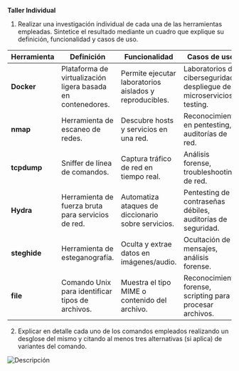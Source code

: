 **Taller Individual**

1. Realizar una investigación individual de cada una de las herramientas empleadas. Sintetice el resultado mediante un cuadro que explique su definición, funcionalidad y casos de uso.

| Herramienta | Definición | Funcionalidad | Casos de uso |
|-------------|------------|----------------|--------------|
| **Docker** | Plataforma de virtualización ligera basada en contenedores. | Permite ejecutar laboratorios aislados y reproducibles. | Laboratorios de ciberseguridad, despliegue de microservicios, testing. |
| **nmap** | Herramienta de escaneo de redes. | Descubre hosts y servicios en una red. | Reconocimiento en pentesting, auditorías de red. |
| **tcpdump** | Sniffer de línea de comandos. | Captura tráfico de red en tiempo real. | Análisis forense, troubleshooting de red. |
| **Hydra** | Herramienta de fuerza bruta para servicios de red. | Automatiza ataques de diccionario sobre servicios. | Pentesting de contraseñas débiles, auditorías de seguridad. |
| **steghide** | Herramienta de esteganografía. | Oculta y extrae datos en imágenes/audio. | Ocultación de mensajes, análisis forense. |
| **file** | Comando Unix para identificar tipos de archivos. | Muestra el tipo MIME o contenido del archivo. | Reconocimiento forense, scripting para procesar archivos. |

2. Explicar en detalle cada uno de los comandos empleados realizando un desglose del mismo y citando al menos tres alternativas (si aplica) de variantes del comando.

![Descripción](Imagenes/Image%201.png)
